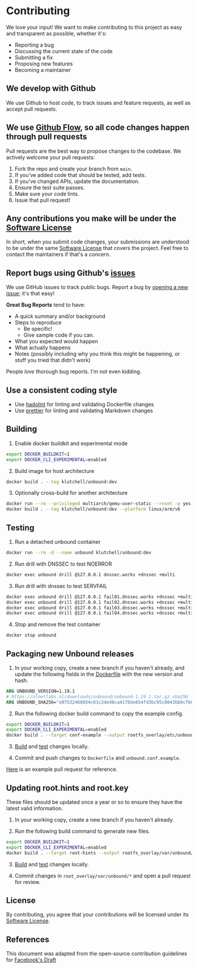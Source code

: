 # Contributing

We love your input! We want to make contributing to this project as easy and transparent as possible, whether it's:

- Reporting a bug
- Discussing the current state of the code
- Submitting a fix
- Proposing new features
- Becoming a maintainer

## We develop with Github

We use Github to host code, to track issues and feature requests, as well as accept pull requests.

## We use [Github Flow](https://guides.github.com/introduction/flow/index.html), so all code changes happen through pull requests

Pull requests are the best way to propose changes to the codebase. We actively welcome your pull requests:

1. Fork the repo and create your branch from `main`.
2. If you've added code that should be tested, add tests.
3. If you've changed APIs, update the documentation.
4. Ensure the test suite passes.
5. Make sure your code lints.
6. Issue that pull request!

## Any contributions you make will be under the [Software License](LICENSE.md)

In short, when you submit code changes, your submissions are understood to be under the same [Software License](LICENSE.md) that covers the project. Feel free to contact the maintainers if that's a concern.

## Report bugs using Github's [issues](https://github.com/klutchell/unbound-docker/issues)

We use GitHub issues to track public bugs. Report a bug by [opening a new issue](https://github.com/klutchell/unbound-docker/issues/new); it's that easy!

**Great Bug Reports** tend to have:

- A quick summary and/or background
- Steps to reproduce
  - Be specific!
  - Give sample code if you can.
- What you expected would happen
- What actually happens
- Notes (possibly including why you think this might be happening, or stuff you tried that didn't work)

People _love_ thorough bug reports. I'm not even kidding.

## Use a consistent coding style

- Use [hadolint](https://github.com/hadolint/hadolint) for linting and validating Dockerfile changes
- Use [prettier](https://prettier.io) for linting and validating Markdown changes

## Building

1. Enable docker buildkit and experimental mode

```bash
export DOCKER_BUILDKIT=1
export DOCKER_CLI_EXPERIMENTAL=enabled
```

2. Build image for host architecture

```bash
docker build . --tag klutchell/unbound:dev
```

3. Optionally cross-build for another architecture

```bash
docker run --rm --privileged multiarch/qemu-user-static --reset -p yes
docker build . --tag klutchell/unbound:dev --platform linux/arm/v6
```

## Testing

1. Run a detached unbound container

```bash
docker run --rm -d --name unbound klutchell/unbound:dev
```

2. Run drill with DNSSEC to test NOERROR

```bash
docker exec unbound drill @127.0.0.1 dnssec.works +dnssec +multi
```

3. Run drill with dnssec to test SERVFAIL

```bash
docker exec unbound drill @127.0.0.1 fail01.dnssec.works +dnssec +multi
docker exec unbound drill @127.0.0.1 fail02.dnssec.works +dnssec +multi
docker exec unbound drill @127.0.0.1 fail03.dnssec.works +dnssec +multi
docker exec unbound drill @127.0.0.1 fail04.dnssec.works +dnssec +multi
```

4. Stop and remove the test container

```bash
docker stop unbound
```

## Packaging new Unbound releases

1. In your working copy, create a new branch if you haven't already, and update the following fields in the [Dockerfile](Dockerfile) with the new version and hash.

```dockerfile
ARG UNBOUND_VERSION=1.19.1
# https://nlnetlabs.nl/downloads/unbound/unbound-1.19.1.tar.gz.sha256
ARG UNBOUND_SHA256="a97532468854c61c2de48ca4170de854fd3bc95c8043bb0cfb0fe26605966624"
```

2. Run the following docker build command to copy the example config.

```bash
export DOCKER_BUILDKIT=1
export DOCKER_CLI_EXPERIMENTAL=enabled
docker build . --target conf-example --output rootfs_overlay/etc/unbound/
```

3. [Build](#building) and [test](#testing) changes locally.

4. Commit and push changes to `Dockerfile` and `unbound.conf.example`.

[Here](https://github.com/klutchell/unbound-docker/pull/235) is an example pull request for reference.

## Updating root.hints and root.key

These files should be updated once a year or so to ensure they have the latest valid information.

1. In your working copy, create a new branch if you haven't already.

2. Run the following build command to generate new files.

```bash
export DOCKER_BUILDKIT=1
export DOCKER_CLI_EXPERIMENTAL=enabled
docker build . --target root-hints --output rootfs_overlay/var/unbound/
```

3. [Build](#building) and [test](#testing) changes locally.

4. Commit changes in `root_overlay/var/unbound/*` and open a pull request for review.

## License

By contributing, you agree that your contributions will be licensed under its [Software License](LICENSE.md).

## References

This document was adapted from the open-source contribution guidelines for [Facebook's Draft](https://github.com/facebook/draft-js)
